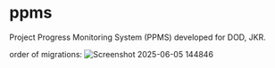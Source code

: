 # ppms
Project Progress Monitoring System (PPMS) developed for DOD, JKR. 


order of migrations: 
![Screenshot 2025-06-05 144846](https://github.com/user-attachments/assets/f4a58de6-dac0-45bf-b717-2190475d5395)
